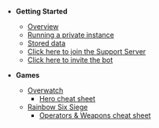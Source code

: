 - **Getting Started**

  - [Overview](/)
  - [Running a private instance](/other/private_instance)
  - [Stored data](/other/stored_data)
  - [Click here to join the Support Server](https://discord.gg/5YrhW4NHfY)
  - [Click here to invite the bot](https://discordapp.com/oauth2/authorize?client_id=475421235950518292&scope=bot&permissions=93248)

- **Games**
  - [Overwatch](ow/overwatch)
    - [Hero cheat sheet](/ow/ow_heroes)
  - [Rainbow Six Siege](/r6/rainbow)
    - [Operators & Weapons cheat sheet](/r6/r6_names)
